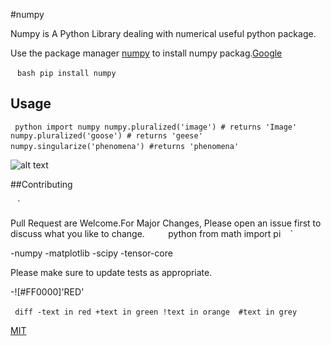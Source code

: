 #numpy

Numpy is A Python Library dealing with numerical useful python package.

Use the package manager [numpy](https://pip.pypa.io/en/stable/) to install numpy packag.[Google](google.com)

` ` ` bash
pip install numpy
` ` `

## Usage

` ` ` python
import numpy
numpy.pluralized('image') # returns 'Image'
numpy.pluralized('goose') # returns 'geese'
numpy.singularize('phenomena') #returns 'phenomena'
` ` `


![alt text](https://www.stellaandchewys.com/wp-content/uploads/maplechristmas.jpg)

##Contributing

` ` `

Pull Request are Welcome.For Major Changes, Please open an issue first to discuss what you like to change.
` ` `
` ` ` python
from math import pi
` ` `

-numpy
-matplotlib
-scipy
-tensor-core

Please make sure to update tests as appropriate.

-![#FF0000]'RED'

` ` ` diff
-text in red
+text in green
!text in orange 
#text in grey
` ` `
 
[MIT](https://choosealicense.com/licenses/mit/)
 